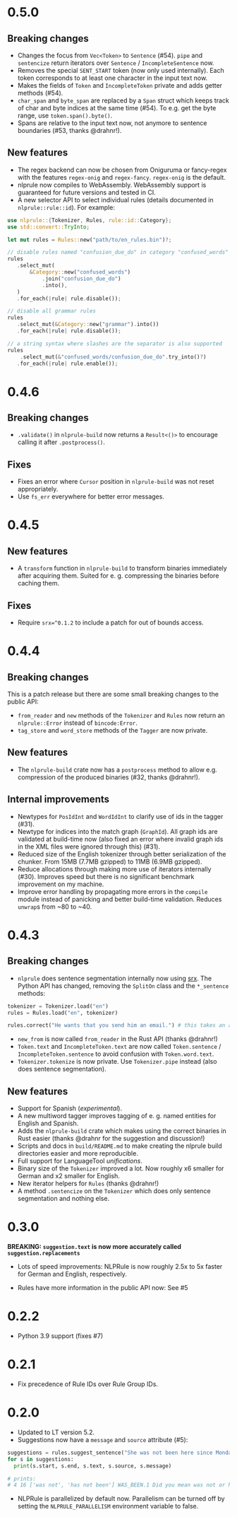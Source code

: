 # 0.5.0

## Breaking changes

- Changes the focus from `Vec<Token>` to `Sentence` (#54). `pipe` and `sentencize` return iterators over `Sentence` / `IncompleteSentence` now.
- Removes the special `SENT_START` token (now only used internally). Each token corresponds to at least one character in the input text now.
- Makes the fields of `Token` and `IncompleteToken` private and adds getter methods (#54).
- `char_span` and `byte_span` are replaced by a `Span` struct which keeps track of char and byte indices at the same time (#54). To e.g. get the byte range, use `token.span().byte()`.
- Spans are relative to the input text now, not anymore to sentence boundaries (#53, thanks @drahnr!).

## New features

- The regex backend can now be chosen from Oniguruma or fancy-regex with the features `regex-onig` and `regex-fancy`. `regex-onig` is the default.
- nlprule now compiles to WebAssembly. WebAssembly support is guaranteed for future versions and tested in CI.
- A new selector API to select individual rules (details documented in `nlprule::rule::id`). For example:

```rust
use nlprule::{Tokenizer, Rules, rule::id::Category};
use std::convert::TryInto;

let mut rules = Rules::new("path/to/en_rules.bin")?;

// disable rules named "confusion_due_do" in category "confused_words"
rules
   .select_mut(
       &Category::new("confused_words")
           .join("confusion_due_do")
           .into(),
   )
   .for_each(|rule| rule.disable());

// disable all grammar rules
rules
   .select_mut(&Category::new("grammar").into())
   .for_each(|rule| rule.disable());

// a string syntax where slashes are the separator is also supported
rules
    .select_mut(&"confused_words/confusion_due_do".try_into()?)
   .for_each(|rule| rule.enable());
```

# 0.4.6

## Breaking changes

- `.validate()` in `nlprule-build` now returns a `Result<()>` to encourage calling it after `.postprocess()`.

## Fixes

- Fixes an error where `Cursor` position in `nlprule-build` was not reset appropriately.
- Use `fs_err` everywhere for better error messages.

# 0.4.5

## New features
- A `transform` function in `nlprule-build` to transform binaries immediately after acquiring them. Suited for e. g. compressing the binaries before caching them.

## Fixes
- Require `srx=^0.1.2` to include a patch for out of bounds access.

# 0.4.4

## Breaking changes

This is a patch release but there are some small breaking changes to the public API:
- `from_reader` and `new` methods of the `Tokenizer` and `Rules` now return an `nlprule::Error` instead of `bincode:Error`.
- `tag_store` and `word_store` methods of the `Tagger` are now private.

## New features

- The `nlprule-build` crate now has a `postprocess` method to allow e.g. compression of the produced binaries (#32, thanks @drahnr!).

## Internal improvements

- Newtypes for `PosIdInt` and `WordIdInt` to clarify use of ids in the tagger (#31).
- Newtype for indices into the match graph (`GraphId`). All graph ids are validated at build-time now (also fixed an error where invalid graph ids in the XML files were ignored through this) (#31).
- Reduced size of the English tokenizer through better serialization of the chunker. From 15MB (7.7MB gzipped) to 11MB (6.9MB gzipped).
- Reduce allocations through making more use of iterators internally (#30). Improves speed but there is no significant benchmark improvement on my machine.
- Improve error handling by propagating more errors in the `compile` module instead of panicking and better build-time validation. Reduces `unwrap`s from ~80 to ~40.

# 0.4.3

## Breaking changes

- `nlprule` does sentence segmentation internally now using [srx](https://github.com/bminixhofer/srx). The Python API has changed, removing the `SplitOn` class and the `*_sentence` methods:

```python
tokenizer = Tokenizer.load("en")
rules = Rules.load("en", tokenizer)

rules.correct("He wants that you send him an email.") # this takes an arbitrary text
```

- `new_from` is now called `from_reader` in the Rust API (thanks @drahnr!)
- `Token.text` and `IncompleteToken.text` are now called `Token.sentence` / `IncompleteToken.sentence` to avoid confusion with `Token.word.text`.
- `Tokenizer.tokenize` is now private. Use `Tokenizer.pipe` instead (also does sentence segmentation).

## New features
- Support for Spanish (*experimental*).
- A new multiword tagger improves tagging of e. g. named entities for English and Spanish.
- Adds the `nlprule-build` crate which makes using the correct binaries in Rust easier (thanks @drahnr for the suggestion and discussion!)
- Scripts and docs in `build/README.md` to make creating the nlprule build directories easier and more reproducible.
- Full support for LanguageTool *unifications*.
- Binary size of the `Tokenizer` improved a lot. Now roughly x6 smaller for German and x2 smaller for English.
- New iterator helpers for `Rules` (thanks @drahnr!)
- A method `.sentencize` on the `Tokenizer` which does only sentence segmentation and nothing else.

# 0.3.0

__BREAKING: `suggestion.text` is now more accurately called `suggestion.replacements`__

- Lots of speed improvements: NLPRule is now roughly 2.5x to 5x faster for German and English, respectively.

- Rules have more information in the public API now: See #5 

# 0.2.2

- Python 3.9 support (fixes #7)

# 0.2.1

- Fix precedence of Rule IDs over Rule Group IDs.

# 0.2.0

- Updated to LT version 5.2.
- Suggestions now have a `message` and `source` attribute (#5):

```python
suggestions = rules.suggest_sentence("She was not been here since Monday.")
for s in suggestions:
  print(s.start, s.end, s.text, s.source, s.message)

# prints:
# 4 16 ['was not', 'has not been'] WAS_BEEN.1 Did you mean was not or has not been?
```

- NLPRule is parallelized by default now. Parallelism can be turned off by setting the `NLPRULE_PARALLELISM` environment variable to false.